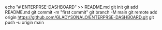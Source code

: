 echo "# ENTERPRSE-DASHBOARD" >> README.md
git init
git add README.md
git commit -m "first commit"
git branch -M main
git remote add origin https://github.com/GLADYSONALO/ENTERPRSE-DASHBOARD.git
git push -u origin main
